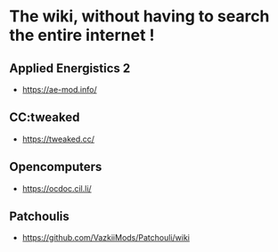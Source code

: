 # The wiki, without having to search the entire internet !

## Applied Energistics 2
- https://ae-mod.info/

## CC:tweaked
- https://tweaked.cc/

## Opencomputers
- https://ocdoc.cil.li/

## Patchoulis
- https://github.com/VazkiiMods/Patchouli/wiki
